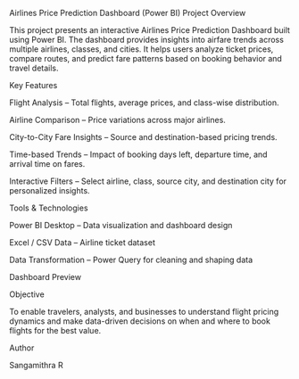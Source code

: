 Airlines Price Prediction Dashboard (Power BI)
Project Overview

This project presents an interactive Airlines Price Prediction Dashboard built using Power BI. The dashboard provides insights into airfare trends across multiple airlines, classes, and cities. It helps users analyze ticket prices, compare routes, and predict fare patterns based on booking behavior and travel details.

Key Features

Flight Analysis – Total flights, average prices, and class-wise distribution.

Airline Comparison – Price variations across major airlines.

City-to-City Fare Insights – Source and destination-based pricing trends.

Time-based Trends – Impact of booking days left, departure time, and arrival time on fares.

Interactive Filters – Select airline, class, source city, and destination city for personalized insights.

Tools & Technologies

Power BI Desktop – Data visualization and dashboard design

Excel / CSV Data – Airline ticket dataset

Data Transformation – Power Query for cleaning and shaping data

Dashboard Preview

Objective

To enable travelers, analysts, and businesses to understand flight pricing dynamics and make data-driven decisions on when and where to book flights for the best value.

Author

Sangamithra R
